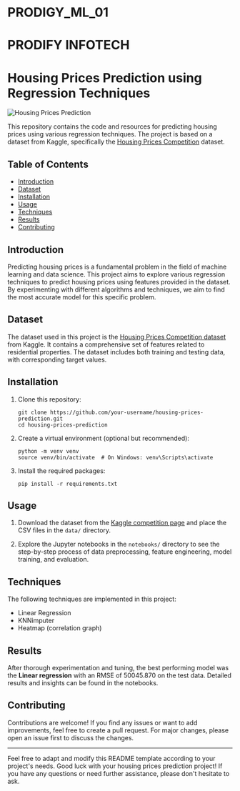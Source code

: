 # PRODIGY_ML_01
# PRODIFY INFOTECH 
# Housing Prices Prediction using Regression Techniques

![Housing Prices Prediction](images/house.jpg)

This repository contains the code and resources for predicting housing prices using various regression techniques. The project is based on a dataset from Kaggle, specifically the [Housing Prices Competition](https://www.kaggle.com/c/house-prices-advanced-regression-techniques) dataset.

## Table of Contents

- [Introduction](#introduction)
- [Dataset](#dataset)
- [Installation](#installation)
- [Usage](#usage)
- [Techniques](#regression-techniques)
- [Results](#results)
- [Contributing](#contributing)


## Introduction

Predicting housing prices is a fundamental problem in the field of machine learning and data science. This project aims to explore various regression techniques to predict housing prices using features provided in the dataset. By experimenting with different algorithms and techniques, we aim to find the most accurate model for this specific problem.

## Dataset

The dataset used in this project is the [Housing Prices Competition dataset](https://www.kaggle.com/c/house-prices-advanced-regression-techniques) from Kaggle. It contains a comprehensive set of features related to residential properties. The dataset includes both training and testing data, with corresponding target values.

## Installation

1. Clone this repository:
   ```
   git clone https://github.com/your-username/housing-prices-prediction.git
   cd housing-prices-prediction
   ```

2. Create a virtual environment (optional but recommended):
   ```
   python -m venv venv
   source venv/bin/activate  # On Windows: venv\Scripts\activate
   ```

3. Install the required packages:
   ```
   pip install -r requirements.txt
   ```

## Usage

1. Download the dataset from the [Kaggle competition page](https://www.kaggle.com/c/house-prices-advanced-regression-techniques/data) and place the CSV files in the `data/` directory.

2. Explore the Jupyter notebooks in the `notebooks/` directory to see the step-by-step process of data preprocessing, feature engineering, model training, and evaluation.

## Techniques

The following techniques are implemented in this project:

- Linear Regression
- KNNimputer
- Heatmap (correlation graph)


## Results

After thorough experimentation and tuning, the best performing model was the **Linear regression** with an RMSE of 50045.870 on the test data. Detailed results and insights can be found in the notebooks.

## Contributing

Contributions are welcome! If you find any issues or want to add improvements, feel free to create a pull request. For major changes, please open an issue first to discuss the changes.


---

Feel free to adapt and modify this README template according to your project's needs. Good luck with your housing prices prediction project! If you have any questions or need further assistance, please don't hesitate to ask.

